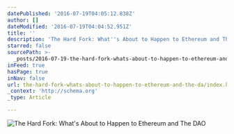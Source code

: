 ```yaml
---
datePublished: '2016-07-19T04:05:12.838Z'
author: []
dateModified: '2016-07-19T04:04:52.951Z'
title: ''
description: 'The Hard Fork: What''s About to Happen to Ethereum and The DAO'
starred: false
sourcePath: >-
  _posts/2016-07-19-the-hard-fork-whats-about-to-happen-to-ethereum-and-the-da.md
inFeed: true
hasPage: true
inNav: false
url: the-hard-fork-whats-about-to-happen-to-ethereum-and-the-da/index.html
_context: 'http://schema.org'
_type: Article

---
```

![The Hard Fork: What's About to Happen to Ethereum and The DAO](https://imgflo.herokuapp.com/graph/vahj1ThiexotieMo/2ded0f3e5827b10129571880829cfab7/croprotate.jpg?cropheight=1796&cropwidth=2870&degrees=0&input=https%3A%2F%2Fthe-grid-user-content.s3-us-west-2.amazonaws.com%2F356ba270-3e96-40a2-91ba-64d08eedf9b4.jpg&x=0&y=0)
